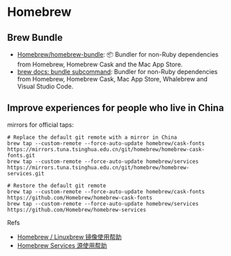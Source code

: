 # Homebrew

## Brew Bundle

- [Homebrew/homebrew-bundle](https://github.com/Homebrew/homebrew-bundle): 📦
  Bundler for non-Ruby dependencies from Homebrew, Homebrew Cask and the Mac App
  Store.
- [brew docs: bundle subcommand](https://docs.brew.sh/Manpage#bundle-subcommand):
  Bundler for non-Ruby dependencies from Homebrew, Homebrew Cask, Mac App Store,
  Whalebrew and Visual Studio Code.

## Improve experiences for people who live in China

mirrors for official taps:

```
# Replace the default git remote with a mirror in China
brew tap --custom-remote --force-auto-update homebrew/cask-fonts https://mirrors.tuna.tsinghua.edu.cn/git/homebrew/homebrew-cask-fonts.git
brew tap --custom-remote --force-auto-update homebrew/services https://mirrors.tuna.tsinghua.edu.cn/git/homebrew/homebrew-services.git

# Restore the default git remote
brew tap --custom-remote --force-auto-update homebrew/cask-fonts https://github.com/Homebrew/homebrew-cask-fonts
brew tap --custom-remote --force-auto-update homebrew/services https://github.com/Homebrew/homebrew-services
```

Refs

- [Homebrew / Linuxbrew 镜像使用帮助](https://mirrors.tuna.tsinghua.edu.cn/help/homebrew/)
- [Homebrew Services 源使用帮助](https://mirrors.ustc.edu.cn/help/homebrew-services.git.html)
